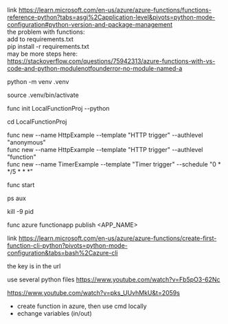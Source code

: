 link https://learn.microsoft.com/en-us/azure/azure-functions/functions-reference-python?tabs=asgi%2Capplication-level&pivots=python-mode-configuration#python-version-and-package-management  
the problem with functions:  
add to requirements.txt  
pip install -r requirements.txt  
may be more steps here: https://stackoverflow.com/questions/75942313/azure-functions-with-vs-code-and-python-modulenotfounderror-no-module-named-a  


python -m venv .venv  

source .venv/bin/activate  

func init LocalFunctionProj --python  

cd LocalFunctionProj  

func new --name HttpExample --template "HTTP trigger" --authlevel "anonymous"  
func new --name HttpExample --template "HTTP trigger" --authlevel "function"  
func new --name TimerExample --template "Timer trigger" --schedule "0 * */5 * * *"  

func start  

ps aux  

kill -9 pid  

func azure functionapp publish <APP_NAME>  

link https://learn.microsoft.com/en-us/azure/azure-functions/create-first-function-cli-python?pivots=python-mode-configuration&tabs=bash%2Cazure-cli  

the key is in the url  

use several python files https://www.youtube.com/watch?v=Fb5pO3-62Nc  

https://www.youtube.com/watch?v=pks_UUvhMkU&t=2059s  
- create function in azure, then use cmd locally  
- echange variables (in/out)  

